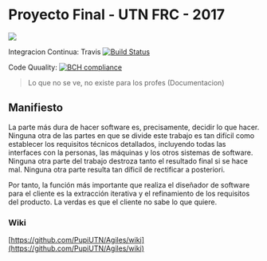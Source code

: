 # Proyecto Final - UTN FRC - 2017


<a href="https://zenhub.com"><img src="https://raw.githubusercontent.com/ZenHubIO/support/master/zenhub-badge.png"></a>

Integracion Continua: Travis [![Build Status](https://travis-ci.org/PupiUTN/Agiles.svg?branch=master)](https://travis-ci.org/PupiUTN/Agiles)

Code Quuality: [![BCH compliance](https://bettercodehub.com/edge/badge/PupiUTN/Agiles?branch=master)](https://bettercodehub.com/)

> Lo que no se ve, no existe para los profes (Documentacion)
## Manifiesto

La parte más dura de hacer software es, precisamente, decidir lo que hacer. Ninguna otra de las partes en que se divide este trabajo es tan difícil como establecer los requisitos técnicos detallados, incluyendo todas las interfaces con la personas, las máquinas y los otros sistemas de software. Ninguna otra parte del trabajo destroza tanto el resultado final si se hace mal. Ninguna otra parte resulta tan díficil de rectificar a posteriori.

Por tanto, la función más importante que realiza el diseñador de software para el cliente es la extracción iterativa y el refinamiento de los requisitos del producto. La verdas es que el cliente no sabe lo que quiere.




### Wiki

[https://github.com/PupiUTN/Agiles/wiki](https://github.com/PupiUTN/Agiles/wiki)

